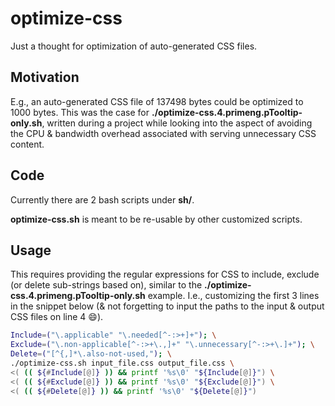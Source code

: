 # optimize-css
Just a thought for optimization of auto-generated CSS files.

## Motivation
E.g., an auto-generated CSS file of 137498 bytes could be optimized to 1000 bytes. This was the case
for **./optimize-css.4.primeng.pTooltip-only.sh**, written during a project while looking into the
aspect of avoiding the CPU & bandwidth overhead associated with serving unnecessary CSS content.

## Code
Currently there are 2 bash scripts under **sh/**.

**optimize-css.sh** is meant to be re-usable by other customized scripts.

## Usage
This requires providing the regular expressions for CSS to include, exclude (or delete sub-strings
based on), similar to the 
**./optimize-css.4.primeng.pTooltip-only.sh** example. I.e., customizing the first 3 lines in
the snippet below (& not forgetting to input the paths to the input & output CSS files on line 4
:smile:).

```bash
Include=("\.applicable" "\.needed[^-:>+]+"); \
Exclude=("\.non-applicable[^-:>+\.,]+" "\.unnecessary[^-:>+\.]+"); \
Delete=("[^{,]*\.also-not-used,"); \
./optimize-css.sh input_file.css output_file.css \
<( (( ${#Include[@]} )) && printf '%s\0' "${Include[@]}") \
<( (( ${#Exclude[@]} )) && printf '%s\0' "${Exclude[@]}") \
<( (( ${#Delete[@]} )) && printf '%s\0' "${Delete[@]}")
```
